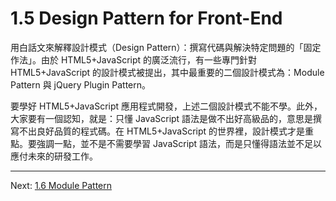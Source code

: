 # 1.5 Design Pattern for Front-End

用白話文來解釋設計模式（Design Pattern）：撰寫代碼與解決特定問題的「固定作法」。由於 HTML5+JavaScript 的廣泛流行，有一些專門針對 HTML5+JavaScript 的設計模式被提出，其中最重要的二個設計模式為：Module Pattern 與 jQuery Plugin Pattern。

要學好 HTML5+JavaScript 應用程式開發，上述二個設計模式不能不學。此外，大家要有一個認知，就是：只懂 JavaScript 語法是做不出好高級品的，意思是撰寫不出良好品質的程式碼。在 HTML5+JavaScript 的世界裡，設計模式才是重點。要強調一點，並不是不需要學習 JavaScript 語法，而是只懂得語法並不足以應付未來的研發工作。

---

Next: [1.6 Module Pattern](6-module.md)

